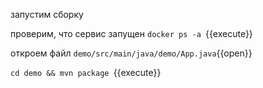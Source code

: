запустим сборку

проверим, что сервис запущен
`docker ps -a `{{execute}}

откроем файл `demo/src/main/java/demo/App.java`{{open}}

`cd demo && mvn package `{{execute}}
